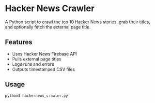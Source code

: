 # Hacker News Crawler

A Python script to crawl the top 10 Hacker News stories, grab their titles, and optionally fetch the external page title.

## Features
- Uses Hacker News Firebase API
- Pulls external page titles
- Logs runs and errors
- Outputs timestamped CSV files

## Usage
```bash
python3 hackernews_crawler.py
